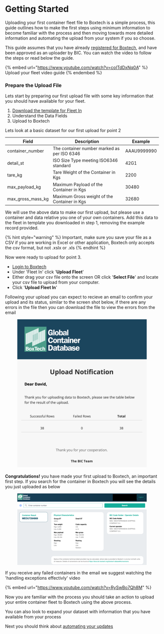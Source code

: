 # Getting Started

Uploading your first container fleet file to Boxtech is a simple process, this guide outlines how to make the first steps using minimum information to become familiar with the process and then moving towards more detailed information and automating the upload from your system if you so choose.

This guide assumes that you have already [registered for Boxtech](https://app.bic-boxtech.org/sign-up), and have been approved as an uploader by BIC.  You can watch the video to follow the steps or read below the guide.



{% embed url="https://www.youtube.com/watch?v=coITdDxNq0A" %}
Upload your fleet video guide
{% endembed %}

### Prepare the Upload File

Lets start by preparing our first upload file with some key information that you should have available for your fleet.

1. [Download the template for Fleet In](../../templates/fleet-in-full.csv)
2. Understand the Data Fields
3. Upload to Boxtech&#x20;

Lets look at a basic dataset for our first upload for point 2

| Field                | Description                                  | Example     |
| -------------------- | -------------------------------------------- | ----------- |
| container\_number    | The container number marked as per ISO 6346  | AAAU9999990 |
| detail\_st           | ISO Size Type meeting ISO6346 standard       | 42G1        |
| tare\_kg             | Tare Weight of the Container in Kgs          | 2200        |
| max\_payload\_kg     | Maximum Payload of the Container in Kgs      | 30480       |
| max\_gross\_mass\_kg | Maximum Gross weight of the Container in Kgs | 32680       |

We will use the above data to make our first upload, but please use a container and data relative you one of your own containers.  Add this data to the fleet in template you downloaded in step 1, removing the example record provided.

{% hint style="warning" %}
Important, make sure you save your file as a CSV if you are working in Excel or other application, Boxtech only accepts the csv format, but not .xslx or .xls
{% endhint %}

Now were ready to upload for point 3.

* [Login to Boxtech](https://app.bic-boxtech.org)&#x20;
* Under 'Fleet In' click '**Upload Fleet**'
* Either drag your csv file onto the screen OR click '**Select File**' and locate your csv file to upload from your computer.
* Click '**Upload Fleet In**'

Following your upload you can expect to recieve an email to confirm your upload and its status, similar to the screen shot below, if there are any errors in the file then you can download the file to view the errors from the email

<figure><img src="../.gitbook/assets/Screenshot 2023-03-30 at 09.35.39.png" alt=""><figcaption></figcaption></figure>

**Congratulations!** you have made your first upload to Boxtech, an important first step.  If you search for the container in Boxtech you will see the details you just uploaded as below

<figure><img src="../.gitbook/assets/Screenshot 2023-03-30 at 09.39.58.png" alt=""><figcaption></figcaption></figure>

If you receive any failed containers in the email we suggest watching the 'handling exceptions effectivly' video



{% embed url="https://www.youtube.com/watch?v=RySwBo7Qh8M" %}

Now you are familiar with the process you should take an action to upload your entire container fleet to Boxtech using the above process.

You can also look to expand your dataset with information that you have available from your process&#x20;

Next you should think about [automating your updates](automating-the-updates.md)

